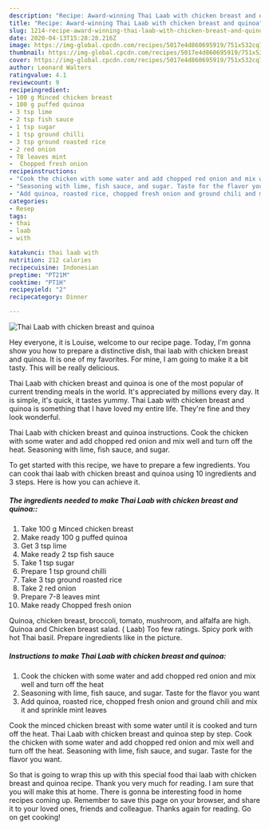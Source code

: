 ```yaml
---
description: "Recipe: Award-winning Thai Laab with chicken breast and quinoa"
title: "Recipe: Award-winning Thai Laab with chicken breast and quinoa"
slug: 1214-recipe-award-winning-thai-laab-with-chicken-breast-and-quinoa
date: 2020-04-13T15:28:28.216Z
image: https://img-global.cpcdn.com/recipes/5017e4d860695919/751x532cq70/thai-laab-with-chicken-breast-and-quinoa-recipe-main-photo.jpg
thumbnail: https://img-global.cpcdn.com/recipes/5017e4d860695919/751x532cq70/thai-laab-with-chicken-breast-and-quinoa-recipe-main-photo.jpg
cover: https://img-global.cpcdn.com/recipes/5017e4d860695919/751x532cq70/thai-laab-with-chicken-breast-and-quinoa-recipe-main-photo.jpg
author: Leonard Walters
ratingvalue: 4.1
reviewcount: 9
recipeingredient:
- 100 g Minced chicken breast
- 100 g puffed quinoa
- 3 tsp lime
- 2 tsp fish sauce
- 1 tsp sugar
- 1 tsp ground chilli
- 3 tsp ground roasted rice
- 2 red onion
- 78 leaves mint
-  Chopped fresh onion
recipeinstructions:
- "Cook the chicken with some water and add chopped red onion and mix well and turn off the heat"
- "Seasoning with lime, fish sauce, and sugar. Taste for the flavor you want"
- "Add quinoa, roasted rice, chopped fresh onion and ground chili and mix it and sprinkle mint leaves"
categories:
- Resep
tags:
- thai
- laab
- with

katakunci: thai laab with
nutrition: 212 calories
recipecuisine: Indonesian
preptime: "PT21M"
cooktime: "PT1H"
recipeyield: "2"
recipecategory: Dinner

---
```



![Thai Laab with chicken breast and quinoa](https://img-global.cpcdn.com/recipes/5017e4d860695919/751x532cq70/thai-laab-with-chicken-breast-and-quinoa-recipe-main-photo.jpg)

Hey everyone, it is Louise, welcome to our recipe page. Today, I'm gonna show you how to prepare a distinctive dish, thai laab with chicken breast and quinoa. It is one of my favorites. For mine, I am going to make it a bit tasty. This will be really delicious.

Thai Laab with chicken breast and quinoa is one of the most popular of current trending meals in the world. It's appreciated by millions every day. It is simple, it's quick, it tastes yummy. Thai Laab with chicken breast and quinoa is something that I have loved my entire life. They're fine and they look wonderful.

Thai Laab with chicken breast and quinoa instructions. Cook the chicken with some water and add chopped red onion and mix well and turn off the heat. Seasoning with lime, fish sauce, and sugar.


To get started with this recipe, we have to prepare a few ingredients. You can cook thai laab with chicken breast and quinoa using 10 ingredients and 3 steps. Here is how you can achieve it.

##### The ingredients needed to make Thai Laab with chicken breast and quinoa::

1. Take 100 g Minced chicken breast
1. Make ready 100 g puffed quinoa
1. Get 3 tsp lime
1. Make ready 2 tsp fish sauce
1. Take 1 tsp sugar
1. Prepare 1 tsp ground chilli
1. Take 3 tsp ground roasted rice
1. Take 2 red onion
1. Prepare 7-8 leaves mint
1. Make ready  Chopped fresh onion


Quinoa, chicken breast, broccoli, tomato, mushroom, and alfalfa are high. Quinoa and Chicken breast salad. ( Laab) Too few ratings. Spicy pork with hot Thai basil. Prepare ingredients like in the picture. 

##### Instructions to make Thai Laab with chicken breast and quinoa:

1. Cook the chicken with some water and add chopped red onion and mix well and turn off the heat
1. Seasoning with lime, fish sauce, and sugar. Taste for the flavor you want
1. Add quinoa, roasted rice, chopped fresh onion and ground chili and mix it and sprinkle mint leaves


Cook the minced chicken breast with some water until it is cooked and turn off the heat. Thai Laab with chicken breast and quinoa step by step. Cook the chicken with some water and add chopped red onion and mix well and turn off the heat. Seasoning with lime, fish sauce, and sugar. Taste for the flavor you want. 

So that is going to wrap this up with this special food thai laab with chicken breast and quinoa recipe. Thank you very much for reading. I am sure that you will make this at home. There is gonna be interesting food in home recipes coming up. Remember to save this page on your browser, and share it to your loved ones, friends and colleague. Thanks again for reading. Go on get cooking!
